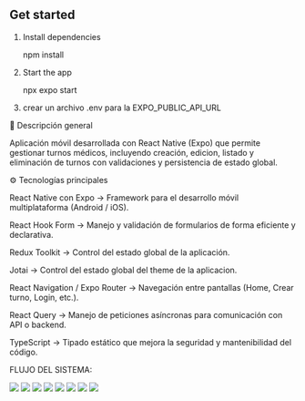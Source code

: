 ## Get started

1. Install dependencies

   npm install

2. Start the app

   npx expo start

3. crear un archivo .env para la EXPO_PUBLIC_API_URL

🧩 Descripción general

Aplicación móvil desarrollada con React Native (Expo) que permite gestionar turnos médicos, incluyendo creación, edicion, listado y eliminación de turnos con validaciones y persistencia de estado global.

⚙️ Tecnologías principales

React Native con Expo → Framework para el desarrollo móvil multiplataforma (Android / iOS).

React Hook Form → Manejo y validación de formularios de forma eficiente y declarativa.

Redux Toolkit → Control del estado global de la aplicación.

Jotai → Control del estado global del theme de la aplicacion.

React Navigation / Expo Router → Navegación entre pantallas (Home, Crear turno, Login, etc.).

React Query → Manejo de peticiones asíncronas para comunicación con API o backend.

TypeScript → Tipado estático que mejora la seguridad y mantenibilidad del código.

FLUJO DEL SISTEMA:

![](./assets/images/Flujo/login.jpg)
![](./assets/images/Flujo/login2.jpg)
![](./assets/images/Flujo/home.jpg)
![](./assets/images/Flujo/home2.jpg)
![](./assets/images/Flujo/turno.jpg)
![](./assets/images/Flujo/turno2.jpg)
![](./assets/images/Flujo/editar.jpg)
![](./assets/images/Flujo/editar2.jpg)
